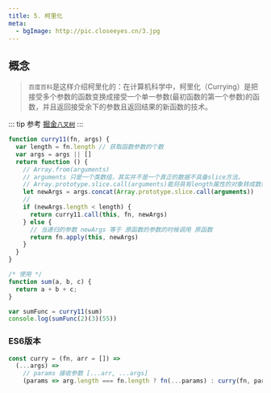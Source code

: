 ```yaml
---
title: 5. 柯里化
meta: 
  - bgImage: http://pic.closeeyes.cn/3.jpg
---
```


## 概念
> `百度百科`是这样介绍柯里化的：在计算机科学中，柯里化（Currying）是把接受多个参数的函数变换成接受一个单一参数(最初函数的第一个参数)的函数，并且返回接受余下的参数且返回结果的新函数的技术。

::: tip 参考
[掘金`八叉树`](https://juejin.im/post/5ce108275188250ef043ee20#heading-24)
:::


```js
function curry11(fn, args) {
  var length = fn.length // 获取函数参数的个数
  var args = args || []
  return function () {
    // Array.from(arguments)
    // arguments 只是一个类数组，其实并不是一个真正的数据不具备slice方法。
    // Array.prototype.slice.call(arguments)能将具有length属性的对象转成数组
    let newArgs = args.concat(Array.prototype.slice.call(arguments))
    // 
    if (newArgs.length < length) {
      return curry11.call(this, fn, newArgs)
    } else {
      // 当递归的参数 newArgs 等于 原函数的参数的时候调用 原函数
      return fn.apply(this, newArgs)
    }
  }
}

/* 使用 */
function sum(a, b, c) {
  return a + b + c;
}

var sumFunc = curry11(sum)
console.log(sumFunc(2)(3)(55))

```

### ES6版本

```js
const curry = (fn, arr = []) =>
  (...args) =>
    // params 接收参数 [...arr, ...args]
    (params => arg.length === fn.length ? fn(...params) : curry(fn, params))([...arr, ...args])

```